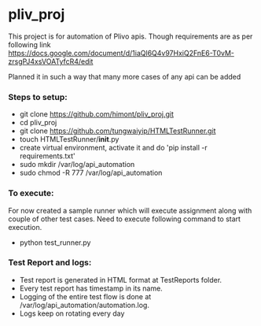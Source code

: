 # pliv_proj
This project is for automation of Plivo apis. Though requirements are as per following link 
https://docs.google.com/document/d/1iaQl6Q4v97HxiQ2FnE6-T0vM-zrsgPJ4xsVOATyfcR4/edit

Planned it in such a way that many more cases of any api can be added

### Steps to setup:
- git clone https://github.com/himont/pliv_proj.git
- cd pliv_proj
- git clone https://github.com/tungwaiyip/HTMLTestRunner.git
- touch HTMLTestRunner/__init__.py
- create virtual environment, activate it and do 'pip install -r requirements.txt'
- sudo mkdir /var/log/api_automation
- sudo chmod -R 777 /var/log/api_automation

### To execute:
For now created a sample runner which will execute assignment along with couple of other test cases. Need to execute following command to start execution.
* python test_runner.py

### Test Report and logs:
- Test report is generated in HTML format at TestReports folder.
- Every test report has timestamp in its name.
- Logging of the entire test flow is done at /var/log/api_automation/automation.log.
- Logs keep on rotating every day
